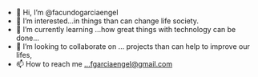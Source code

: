- 👋 Hi, I’m @facundogarciaengel
- 👀 I’m interested...in things than can change life society. 
- 🌱 I’m currently learning ...how great things with technology can be done...
- 💞️ I’m looking to collaborate on ... projects than can help to improve our lifes, 
- 📫 How to reach me ...fgarciaengel@gmail.com 

<!---
facundogarciaengel/facundogarciaengel is a ✨ special ✨ repository because its `README.md` (this file) appears on your GitHub profile.
You can click the Preview link to take a look at your changes.
--->
